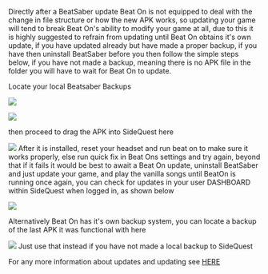 Directly after a BeatSaber update Beat On is not equipped to deal with the change in file structure or how the new APK works, so updating your game will tend to break Beat On's ability to modify your game at all, due to this it is highly suggested to refrain from updating until Beat On obtains it's own update, if you have updated already but have made a proper backup, if you have then uninstall BeatSaber before you then follow the simple steps below, if you have not made a backup, meaning there is no APK file in the folder you will have to wait for Beat On to update.

Locate your local Beatsaber Backups

![](https://cdn.discordapp.com/attachments/615234075778875453/616917885452943370/Screenshot_86.png)

![](https://cdn.discordapp.com/attachments/615234075778875453/616917883607580673/Screenshot_87.png)

then proceed to drag the APK into SideQuest here

![](https://cdn.discordapp.com/attachments/615234075778875453/616918237824942080/dragdropheretosidequest.png)
After it is installed, reset your headset and run beat on to make sure it works properly, else run quick fix in Beat Ons settings and try again, beyond that if it fails it would be best to await a Beat On update, uninstall BeatSaber and just update your game, and play the vanilla songs until BeatOn is running once again, you can check for updates in your user DASHBOARD within SideQuest when logged in, as shown below

![](https://cdn.discordapp.com/attachments/615234075778875453/616920236863520779/Screenshot_88.png)

Alternatively Beat On has it's own backup system, you can locate a backup of the last APK it was functional with here

![](https://cdn.discordapp.com/attachments/615234075778875453/617055951014592542/Screenshot_90.png)
Just use that instead if you have not made a local backup to SideQuest


For any more information about updates and updating see [HERE](https://github.com/the-expanse/SideQuest/wiki/Beatsaber-update-%23.%23.%23-is-out,-can-i-install-it%3F)